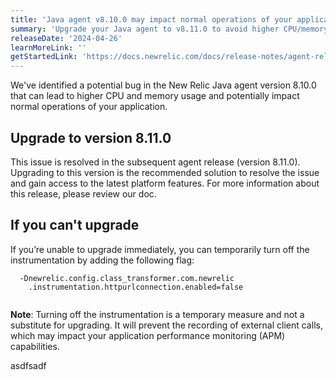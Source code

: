 ```yaml
---
title: 'Java agent v8.10.0 may impact normal operations of your applications'
summary: 'Upgrade your Java agent to v8.11.0 to avoid higher CPU/memory usage '
releaseDate: '2024-04-26'
learnMoreLink: ''
getStartedLink: 'https://docs.newrelic.com/docs/release-notes/agent-release-notes/java-release-notes/java-agent-8110/'
---
```


We've identified a potential bug in the New Relic Java agent version 8.10.0 that can lead to higher CPU and memory usage and potentially impact normal operations of your application.

## Upgrade to version 8.11.0
This issue is resolved in the subsequent agent release (version 8.11.0). Upgrading to this version is the recommended solution to resolve the issue and gain access to the latest platform features. For more information about this release, please review our doc. 

## If you can't upgrade
If you’re unable to upgrade immediately, you can temporarily turn off the instrumentation by adding the following flag: 

```
  -Dnewrelic.config.class_transformer.com.newrelic
    .instrumentation.httpurlconnection.enabled=false
    
```

**Note**: Turning off the instrumentation is a temporary measure and not a substitute for upgrading. It will prevent the recording of external client calls, which may impact your application performance monitoring (APM) capabilities.


asdfsadf
